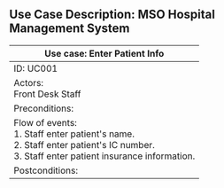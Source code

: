 ## Use Case Description: MSO Hospital Management System 

| Use case: Enter Patient Info  |
| ----------------------------- |
| ID: UC001                     |
| Actors: <br> Front Desk Staff |
| Preconditions:                |
| Flow of events:<br> 1. Staff enter patient's name. <br>2. Staff enter patient's IC number.<br>3. Staff enter patient insurance information.|
| Postconditions: |




